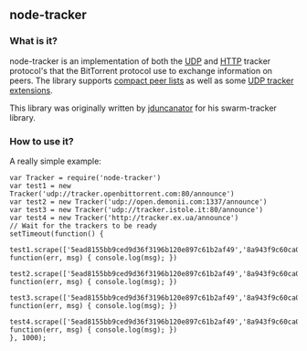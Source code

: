 ## node-tracker

### What is it?
node-tracker is an implementation of both the [UDP](http://www.bittorrent.org/beps/bep_0015.html) and [HTTP](http://www.bittorrent.org/beps/bep_0003.html) tracker protocol's that the BitTorrent protocol use to exchange information on peers. The library supports [compact peer lists](http://www.bittorrent.org/beps/bep_0023.html) as well as some [UDP tracker extensions](http://www.bittorrent.org/beps/bep_0041.html).

This library was originally written by [jduncanator](https://github.com/jduncanator) for his swarm-tracker library.

### How to use it?

A really simple example:

    var Tracker = require('node-tracker')
    var test1 = new Tracker('udp://tracker.openbittorrent.com:80/announce')
    var test2 = new Tracker('udp://open.demonii.com:1337/announce')
    var test3 = new Tracker('udp://tracker.istole.it:80/announce')
    var test4 = new Tracker('http://tracker.ex.ua/announce')
    // Wait for the trackers to be ready
    setTimeout(function() {
        test1.scrape(['5ead8155bb9ced9d36f3196b120e897c61b2af49','8a943f9c60ca01698cb213faf6e489e469246121'], function(err, msg) { console.log(msg); })
        test2.scrape(['5ead8155bb9ced9d36f3196b120e897c61b2af49','8a943f9c60ca01698cb213faf6e489e469246121'], function(err, msg) { console.log(msg); })
        test3.scrape(['5ead8155bb9ced9d36f3196b120e897c61b2af49','8a943f9c60ca01698cb213faf6e489e469246121'], function(err, msg) { console.log(msg); })
        test4.scrape(['5ead8155bb9ced9d36f3196b120e897c61b2af49','8a943f9c60ca01698cb213faf6e489e469246121'], function(err, msg) { console.log(msg); })
    }, 1000);